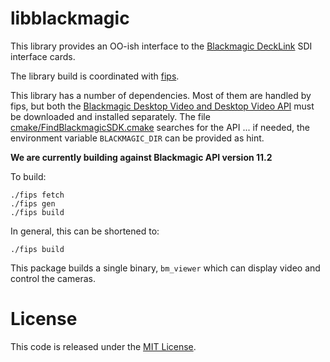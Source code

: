 # libblackmagic

This library provides an OO-ish interface to the [Blackmagic DeckLink](https://www.blackmagicdesign.com/products/decklink) SDI interface cards.

The library build is coordinated with [fips](https://github.com/floooh/fips).

This library has a number of dependencies.  Most of them are handled by fips, but both the [Blackmagic Desktop Video and Desktop Video API](https://www.blackmagicdesign.com/developer/product/capture-and-playback) must be downloaded and installed separately.  The file [cmake/FindBlackmagicSDK.cmake](cmake/FindBlackmagicSDK.cmake) searches for the API ... if needed, the environment variable `BLACKMAGIC_DIR` can be provided as hint.

__We are currently building against Blackmagic API version 11.2__

To build:

    ./fips fetch
    ./fips gen
    ./fips build

In general, this can be shortened to:

    ./fips build


This package builds a single binary, `bm_viewer` which can display video and control the cameras.


# License

This code is released under the [MIT License](LICENSE).
